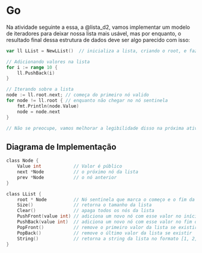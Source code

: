 # Go

Na atividade seguinte a essa, a @lista_d2, vamos implementar um modelo de iteradores para deixar nossa lista mais usável, mas por enquanto, o resultado final dessa estrutura de dados deve ser algo parecido com isso:

```go
var ll LList = NewLList()  // inicializa a lista, criando o root, e fazendo ele apontar para ele mesmo

// Adicionando valores na lista
for i := range 10 {
    ll.PushBack(i)
}

// Iterando sobre a lista
node := ll.root.next; // começa do primeiro nó valido
for node != ll.root { // enquanto não chegar no nó sentinela
    fmt.Println(node.Value)
    node = node.next
}

// Não se preocupe, vamos melhorar a legibilidade disso na próxima atividade
```

## Diagrama de Implementação

```go
class Node {
    Value int            // Valor é público
    next *Node           // o próximo nó da lista
    prev *Node           // o nó anterior
}

class LList {
    root * Node          // Nó sentinela que marca o começo e o fim da lista
    Size()               // retorna o tamanho da lista
    Clear()              // apaga todos os nós da lista
    PushFront(value int) // adiciona um novo nó com esse valor no início da lista
    PushBack(value int)  // adiciona um novo nó com esse valor no fim da lista
    PopFront()           // remove o primeiro valor da lista se existir
    PopBack()            // remove o último valor da lista se existir
    String()             // retorna a string da lista no formato [1, 2, 3]
}
```
